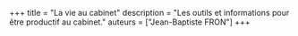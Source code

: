 +++
title = "La vie au cabinet"
description = "Les outils et informations pour être productif au cabinet."
auteurs = ["Jean-Baptiste FRON"]
+++